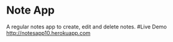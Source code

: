 # Note App
A regular notes app to create, edit and delete notes.
#Live Demo
http://notesapp10.herokuapp.com
